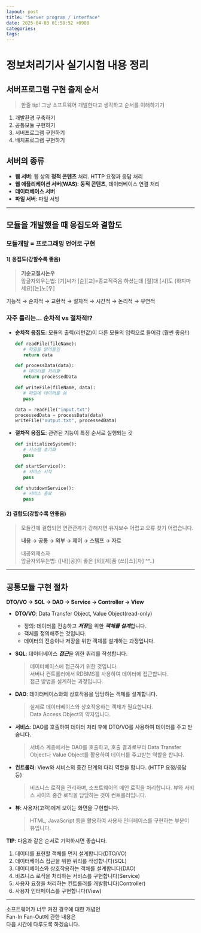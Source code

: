```yaml
---
layout: post
title: "Server program / interface"
date: 2025-04-03 01:58:52 +0900
categories: 
tags: 
---
```


# 정보처리기사 실기시험 내용 정리

## 서버프로그램 구현 출제 순서

> 한줄 tip! 그냥 소프트웨어 개발한다고 생각하고 순서를 이해하기기

1. 개발환경 구축하기
2. 공통모듈 구현하기 
3. 서버프로그램 구현하기
4. 배치프로그램 구현하기

## 서버의 종류
- **웹 서버**: 웹 상의 **정적 콘텐츠** 처리. HTTP 요청과 응답 처리
- **웹 애플리케이션 서버(WAS)**: **동적 콘텐츠**, 데이터베이스 연결 처리
- **데이터베이스 서버**
- **파일 서버**: 파일 서빙

---

## 모듈을 개발했을 때 응집도와 결합도

### 모듈개발 = 프로그래밍 언어로 구현

#### 1) 응집도(강할수록 좋음)
> **기순교절시논우**  
> 앞글자외우는법: [기]씨가 [순][교]=종교적죽음 하셨는데 [절]대 [시]도 (하지마세요)[논]노[우]

기능적 → 순차적 → 교환적 → 절차적 → 시간적 → 논리적 → 우연적

### 자주 틀리는... 순차적 vs 절차적!?

- **순차적 응집도**: 모듈의 출력(리턴값)이 다른 모듈의 입력으로 들어감 (훨씬 좋음!!)
  ```python
  def readFile(fileName):
     # 파일을 읽어들임
     return data

  def processData(data):
     # 데이터를 처리함
     return processedData

  def writeFile(fileName, data):
     # 파일에 데이터를 씀
     pass

  data = readFile("input.txt")
  processedData = processData(data)
  writeFile("output.txt", processedData)
  ```

- **절차적 응집도**: 관련된 기능이 특정 순서로 실행되는 것
  ```python
  def initializeSystem():
     # 시스템 초기화
     pass

  def startService():
     # 서비스 시작
     pass

  def shutdownService():
     # 서비스 종료
     pass
  ```

#### 2) 결합도(강할수록 안좋음)
> 모듈간에 결합되면 연관관계가 강해지면 유지보수 어렵고 오류 찾기 어렵습니다.  
> 
> **내용 → 공통 → 외부 → 제어 → 스탬프 → 자료**  
> 
> 내공외제스자  
> 앞글자외우는법: ([내][공]이 좋은 [외][제]품 (쓰)[스][자] ^^..)

---

## 공통모듈 구현 절차
**DTO/VO → SQL → DAO → Service → Controller → View**

- **DTO/VO**: Data Transfer Object, Value Object(read-only)
   - 정의: 데이터를 전송하고 ***저장***을 위한 ***객체를 설계***합니다.
   - 객체를 정의해주는 것입니다.
   - 데이터의 전송이나 저장을 위한 객체를 설계하는 과정입니다.

- **SQL**: 데이터베이스 ***접근***을 위한 쿼리를 작성합니다.
   > 데이터베이스에 접근하기 위한 것입니다.  
   > 서버나 컨트롤러에서 RDBMS를 사용하여 데이터에 접근합니다.  
   > 접근 방법을 설계하는 과정입니다.

- **DAO**: 데이터베이스와의 상호작용을 담당하는 객체를 설계합니다.
   > 실제로 데이터베이스와 상호작용하는 객체가 필요합니다.  
   > Data Access Object의 약자입니다.

- **서비스**: DAO를 호출하여 데이터 처리 후에 DTO/VO를 사용하여 데이터를 주고 받습니다.
   > 서비스 계층에서는 DAO를 호출하고, 호출 결과로부터 Data Transfer Object나 Value Object를 활용하여 데이터를 주고받는 역할을 합니다.

- **컨트롤러**: View와 서비스의 중간 단계의 다리 역할을 합니다. (HTTP 요청/응답 등)
   > 비즈니스 로직을 관리하며, 소프트웨어의 메인 로직을 처리합니다. 뷰와 서비스 사이의 중간 로직을 담당하는 것이 컨트롤러입니다.

- **뷰**: 사용자(고객)에게 보이는 화면을 구현합니다.
   > HTML, JavaScript 등을 활용하여 사용자 인터페이스를 구현하는 부분이 뷰입니다.

**TIP**: 다음과 같은 순서로 기억하시면 좋습니다.
1. 데이터를 표현할 객체를 먼저 설계합니다(DTO/VO)
2. 데이터베이스 접근을 위한 쿼리를 작성합니다(SQL)
3. 데이터베이스와 상호작용하는 객체를 설계합니다(DAO)
4. 비즈니스 로직을 처리하는 서비스를 구현합니다(Service)
5. 사용자 요청을 처리하는 컨트롤러를 개발합니다(Controller)
6. 사용자 인터페이스를 구현합니다(View)

---

소프트웨어가 너무 커진 경우에 대한 개념인  
Fan-In Fan-Out에 관한 내용은  
다음 시간에 다루도록 하겠습니다.